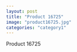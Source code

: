 ```yaml
---
layout: post
title: "Product 16725"
image: "product16725.jpg"
categories: "category1"
---
```

Product 16725
